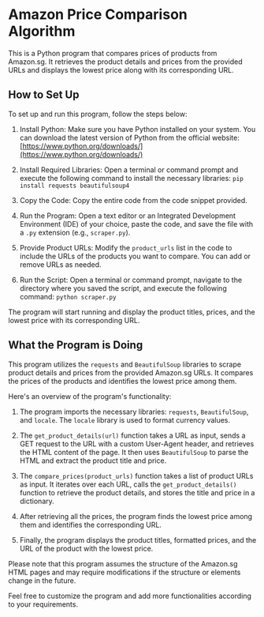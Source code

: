 # Amazon Price Comparison Algorithm

This is a Python program that compares prices of products from Amazon.sg. It retrieves the product details and prices from the provided URLs and displays the lowest price along with its corresponding URL.

## How to Set Up

To set up and run this program, follow the steps below:

1. Install Python: Make sure you have Python installed on your system. You can download the latest version of Python from the official website: [https://www.python.org/downloads/](https://www.python.org/downloads/)

2. Install Required Libraries: Open a terminal or command prompt and execute the following command to install the necessary libraries:
`pip install requests beautifulsoup4`

3. Copy the Code: Copy the entire code from the code snippet provided.

4. Run the Program: Open a text editor or an Integrated Development Environment (IDE) of your choice, paste the code, and save the file with a `.py` extension (e.g., `scraper.py`).

5. Provide Product URLs: Modify the `product_urls` list in the code to include the URLs of the products you want to compare. You can add or remove URLs as needed.

6. Run the Script: Open a terminal or command prompt, navigate to the directory where you saved the script, and execute the following command:
`python scraper.py`



The program will start running and display the product titles, prices, and the lowest price with its corresponding URL.

## What the Program is Doing

This program utilizes the `requests` and `BeautifulSoup` libraries to scrape product details and prices from the provided Amazon.sg URLs. It compares the prices of the products and identifies the lowest price among them.

Here's an overview of the program's functionality:

1. The program imports the necessary libraries: `requests`, `BeautifulSoup`, and `locale`. The `locale` library is used to format currency values.

2. The `get_product_details(url)` function takes a URL as input, sends a GET request to the URL with a custom User-Agent header, and retrieves the HTML content of the page. It then uses `BeautifulSoup` to parse the HTML and extract the product title and price.

3. The `compare_prices(product_urls)` function takes a list of product URLs as input. It iterates over each URL, calls the `get_product_details()` function to retrieve the product details, and stores the title and price in a dictionary.

4. After retrieving all the prices, the program finds the lowest price among them and identifies the corresponding URL.

5. Finally, the program displays the product titles, formatted prices, and the URL of the product with the lowest price.

Please note that this program assumes the structure of the Amazon.sg HTML pages and may require modifications if the structure or elements change in the future.

Feel free to customize the program and add more functionalities according to your requirements.

